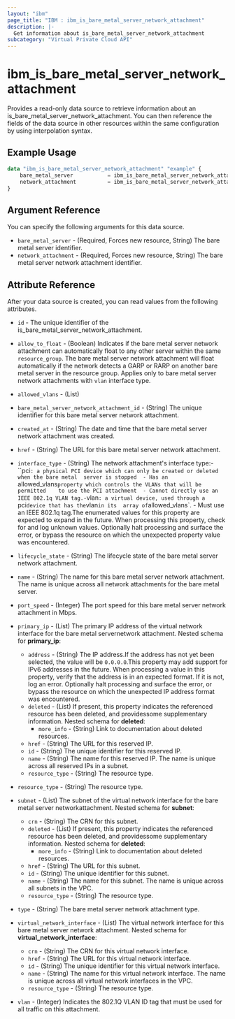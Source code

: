 ```yaml
---
layout: "ibm"
page_title: "IBM : ibm_is_bare_metal_server_network_attachment"
description: |-
  Get information about is_bare_metal_server_network_attachment
subcategory: "Virtual Private Cloud API"
---
```


# ibm_is_bare_metal_server_network_attachment

Provides a read-only data source to retrieve information about an is_bare_metal_server_network_attachment. You can then reference the fields of the data source in other resources within the same configuration by using interpolation syntax.

## Example Usage

```terraform
data "ibm_is_bare_metal_server_network_attachment" "example" {
	bare_metal_server 			= ibm_is_bare_metal_server_network_attachment.example.bare_metal_server
	network_attachment 			= ibm_is_bare_metal_server_network_attachment.example.network_attachment
}
```

## Argument Reference

You can specify the following arguments for this data source.

- `bare_metal_server` - (Required, Forces new resource, String) The bare metal server identifier.
- `network_attachment` - (Required, Forces new resource, String) The bare metal server network attachment identifier.

## Attribute Reference

After your data source is created, you can read values from the following attributes.

- `id` - The unique identifier of the is_bare_metal_server_network_attachment.
- `allow_to_float` - (Boolean) Indicates if the bare metal server network attachment can automatically float to any other server within the same `resource_group`. The bare metal server network attachment will float automatically if the network detects a GARP or RARP on another bare metal server in the resource group. Applies only to bare metal server network attachments with `vlan` interface type.

- `allowed_vlans` - (List) 

- `bare_metal_server_network_attachment_id` - (String) The unique identifier for this bare metal server network attachment.

- `created_at` - (String) The date and time that the bare metal server network attachment was created.

- `href` - (String) The URL for this bare metal server network attachment.

- `interface_type` - (String) The network attachment's interface type:- ``pci`: a physical PCI device which can only be created or deleted when the bare metal  server is stopped  - Has an `allowed_vlans` property which controls the VLANs that will be permitted    to use the PCI attachment  - Cannot directly use an IEEE 802.1q VLAN tag.- `vlan`: a virtual device, used through a `pci` device that has the `vlan` in its  array of `allowed_vlans`.  - Must use an IEEE 802.1q tag.The enumerated values for this property are expected to expand in the future. When processing this property, check for and log unknown values. Optionally halt processing and surface the error, or bypass the resource on which the unexpected property value was encountered.

- `lifecycle_state` - (String) The lifecycle state of the bare metal server network attachment.

- `name` - (String) The name for this bare metal server network attachment. The name is unique across all network attachments for the bare metal server.

- `port_speed` - (Integer) The port speed for this bare metal server network attachment in Mbps.

- `primary_ip` - (List) The primary IP address of the virtual network interface for the bare metal servernetwork attachment.
	Nested schema for **primary_ip**:
	- `address` - (String) The IP address.If the address has not yet been selected, the value will be `0.0.0.0`.This property may add support for IPv6 addresses in the future. When processing a value in this property, verify that the address is in an expected format. If it is not, log an error. Optionally halt processing and surface the error, or bypass the resource on which the unexpected IP address format was encountered.
	- `deleted` - (List) If present, this property indicates the referenced resource has been deleted, and providessome supplementary information.
		Nested schema for **deleted**:
		- `more_info` - (String) Link to documentation about deleted resources.
	- `href` - (String) The URL for this reserved IP.
	- `id` - (String) The unique identifier for this reserved IP.
	- `name` - (String) The name for this reserved IP. The name is unique across all reserved IPs in a subnet.
	- `resource_type` - (String) The resource type.

- `resource_type` - (String) The resource type.

- `subnet` - (List) The subnet of the virtual network interface for the bare metal server networkattachment.
	Nested schema for **subnet**:
	- `crn` - (String) The CRN for this subnet.
	- `deleted` - (List) If present, this property indicates the referenced resource has been deleted, and providessome supplementary information.
	Nested schema for **deleted**:
		- `more_info` - (String) Link to documentation about deleted resources.
	- `href` - (String) The URL for this subnet.
	- `id` - (String) The unique identifier for this subnet.
	- `name` - (String) The name for this subnet. The name is unique across all subnets in the VPC.
	- `resource_type` - (String) The resource type.

- `type` - (String) The bare metal server network attachment type.

- `virtual_network_interface` - (List) The virtual network interface for this bare metal server network attachment.
	Nested schema for **virtual_network_interface**:
	- `crn` - (String) The CRN for this virtual network interface.
	- `href` - (String) The URL for this virtual network interface.
	- `id` - (String) The unique identifier for this virtual network interface.
	- `name` - (String) The name for this virtual network interface. The name is unique across all virtual network interfaces in the VPC.
	- `resource_type` - (String) The resource type.

- `vlan` - (Integer) Indicates the 802.1Q VLAN ID tag that must be used for all traffic on this attachment.

